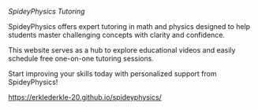 *SpideyPhysics Tutoring*

SpideyPhysics offers expert tutoring in math and physics designed to help students master challenging concepts with clarity and confidence.  

This website serves as a hub to explore educational videos and easily schedule free one-on-one tutoring sessions.

Start improving your skills today with personalized support from SpideyPhysics!

https://erklederkle-20.github.io/spideyphysics/
